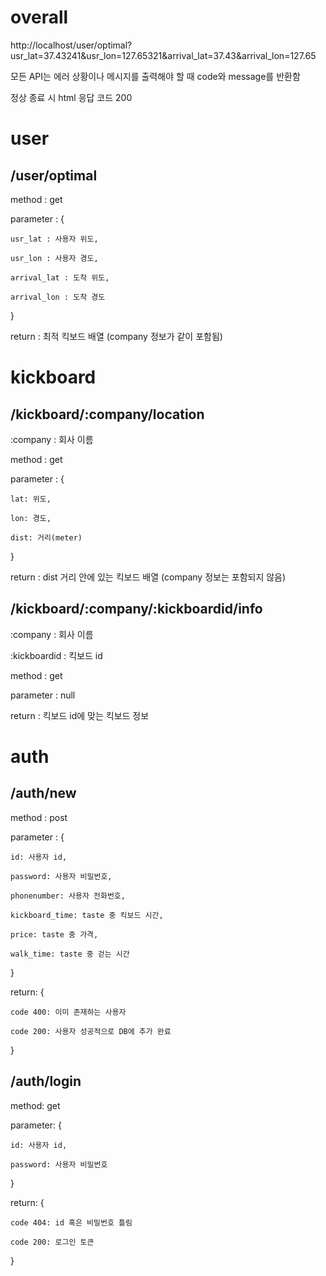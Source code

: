 # overall

http://localhost/user/optimal?usr_lat=37.43241&usr_lon=127.65321&arrival_lat=37.43&arrival_lon=127.65

모든 API는 에러 상황이나 메시지를 출력해야 할 때 code와 message를 반환함

정상 종료 시 html 응답 코드 200

# user

## /user/optimal

method : get

parameter : {

    usr_lat : 사용자 위도,

    usr_lon : 사용자 경도,

    arrival_lat : 도착 위도,

    arrival_lon : 도착 경도

}

return : 최적 킥보드 배열 (company 정보가 같이 포함됨)

# kickboard

## /kickboard/:company/location

:company : 회사 이름

method : get

parameter : {

    lat: 위도,

    lon: 경도,

    dist: 거리(meter)

}

return : dist 거리 안에 있는 킥보드 배열 (company 정보는 포함되지 않음)

## /kickboard/:company/:kickboardid/info

:company : 회사 이름

:kickboardid : 킥보드 id

method : get

parameter : null

return : 킥보드 id에 맞는 킥보드 정보

# auth

## /auth/new

method : post

parameter : {

    id: 사용자 id,

    password: 사용자 비밀번호,

    phonenumber: 사용자 전화번호,

    kickboard_time: taste 중 킥보드 시간,

    price: taste 중 가격,

    walk_time: taste 중 걷는 시간

}

return: {

    code 400: 이미 존재하는 사용자

    code 200: 사용자 성공적으로 DB에 추가 완료

}

## /auth/login

method: get

parameter: {

    id: 사용자 id,

    password: 사용자 비밀번호

}

return: {

    code 404: id 혹은 비밀번호 틀림

    code 200: 로그인 토큰

}
